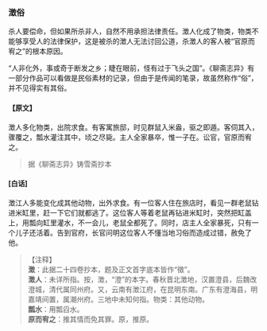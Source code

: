 <script type="text/javascript">
    var head = document.getElementsByTagName('head')[0];
    cssURL = '/public/liao.css';
    linkTag = document.createElement('link');
    linkTag.href = cssURL;
    linkTag.setAttribute('type','text/css');
    linkTag.setAttribute('rel','stylesheet');
    head.appendChild(linkTag);
</script>
### 澂俗

杀人要偿命，但如果所杀非人，自然不用承担法律责任。澂人化成了物类，物类不能够享受人的法律保护，这是被杀的澂人无法讨回公道，杀澂人的客人被“官原而宥之”的根本原因。

“人非化外，事或奇于断发之乡；睫在眼前，怪有过于飞头之国”。《聊斋志异》有一部分作品可以看做是民俗素材的记录，但由于是传闻的笔录，故虽然称作“俗”，并不见得实有其俗。

#### 【原文】
<section>
澂人多化物类，出院求食。有客寓旅邸，时见群鼠入米盎，驱之即遁。客伺其入，骤覆之，瓢水灌注其中，顷之尽毙。主人全家暴卒，惟一子在。讼官，官原而宥之。

</section>

> 据《聊斋志异》铸雪斋抄本

#### [白话]
<aside>

澂江人多能变化成其他动物，出外求食。有一位客人住在旅店时，看见一群老鼠钻进米缸里，赶一下它们就都逃了。这位客人等着老鼠再钻进米缸时，突然把缸盖上，用瓢向缸里灌水，不一会儿，老鼠全都死了。同时，店主人全家暴死，只有一个儿子还活着。告到官府，长官问明这位客人不懂当地习俗而造成过错，赦免了他。

</aside>

> 【注释】  
<b>澂</b>：此据二十四卷抄本，题及正文首字底本皆作“徵”。  
<b>澂人</b>：未详所指。按，澂，“澄”的本字。春秋晋北澂地，汉置澄县，后魏改澄城，清代属同州府。又，云南有澂江府，在昆明东南。广东有澄海县，明嘉靖间置，属潮州府。三地中未知何指。物类：其他动物。  
<b>瓢水</b>：用瓢舀水。  
<b>原而宥之</b>：推其情而免其罪。原，推原。  
